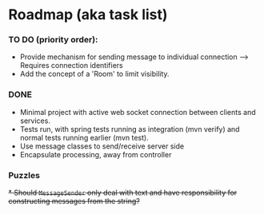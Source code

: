 # Roadmap (aka task list)

### TO DO (priority order):

* Provide mechanism for sending message to individual connection --> Requires connection identifiers
* Add the concept of a 'Room' to limit visibility.

### DONE

* Minimal project with active web socket connection between clients and services.
* Tests run, with spring tests running as integration (mvn verify)
  and normal tests running earlier (mvn test).
* Use message classes to send/receive server side
* Encapsulate processing, away from controller

### Puzzles

~~* Should `MessageSender` only deal with text and have responsibility for constructing messages from the string?~~